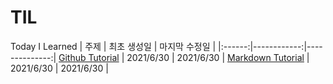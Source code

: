# TIL
Today I Learned
| 주제 | 최초 생성일 | 마지막 수정일 |
|:------:|------------:|--------------:|
[Github Tutorial](./Git/Github.md) | 2021/6/30 | 2021/6/30 |
[Markdown Tutorial](./Mardown/Markdown_tutorial) | 2021/6/30 | 2021/6/30 |
